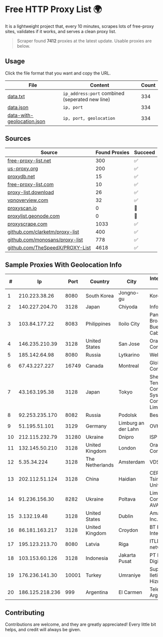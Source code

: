 
# Free HTTP Proxy List 🌍

It is a lightweight project that, every 10 minutes, scrapes lots of free-proxy sites, validates if it works, and serves a clean proxy list.


> Scraper found **7412** proxies at the latest update. Usable proxies are below.

## Usage

Click the file format that you want and copy the URL.


|File|Content|Count|
|----|-------|-----|
|[data.txt](https://raw.githubusercontent.com/themiralay/Proxy-List-World/master/data.txt)|`ip_address:port` combined (seperated new line)|334|
|[data.json](https://raw.githubusercontent.com/themiralay/Proxy-List-World/master/data.json)|`ip, port`|334|
|[data-with-geolocation.json](https://raw.githubusercontent.com/themiralay/Proxy-List-World/master/data-with-geolocation.json)|`ip, port, geolocation`|334|

## Sources

|Source|Found Proxies|Succeed|
|------|-------------|-------|
|[free-proxy-list.net](https://free-proxy-list.net)|300|✅|
|[us-proxy.org](https://www.us-proxy.org)|200|✅|
|[proxydb.net](http://proxydb.net)|15|✅|
|[free-proxy-list.com](https://free-proxy-list.com/?page=&port=&type%5B%5D=http&type%5B%5D=https&up_time=0&search=Search)|10|✅|
|[proxy-list.download](https://www.proxy-list.download/HTTP)|26|✅|
|[vpnoverview.com](https://vpnoverview.com/privacy/anonymous-browsing/free-proxy-servers)|32|✅|
|[proxyscan.io](https://www.proxyscan.io)|0|🚫|
|[proxylist.geonode.com](https://proxylist.geonode.com/api/proxy-list?limit=300&page=1&sort_by=lastChecked&sort_type=desc&protocols=http,https)|0|🚫|
|[proxyscrape.com](https://api.proxyscrape.com/v2/?request=displayproxies&protocol=http&timeout=10000&country=all&ssl=all&anonymity=all)|1033|✅|
|[github.com/clarketm/proxy-list](https://raw.githubusercontent.com/clarketm/proxy-list/master/proxy-list-raw.txt)|400|✅|
|[github.com/monosans/proxy-list](https://raw.githubusercontent.com/monosans/proxy-list/main/proxies/http.txt)|778|✅|
|[github.com/TheSpeedX/PROXY-List](https://raw.githubusercontent.com/TheSpeedX/PROXY-List/master/http.txt)|4618|✅|


## Sample Proxies With Geolocation Info

|#|Ip|Port|Country|City|Internet Service Provider|
|-|--|----|-------|----|-------------------------|
|1|210.223.38.26|8080|South Korea|Jongno-gu|Korea Telecom|
|2|140.227.204.70|3128|Japan|Chiyoda|InfoSphere|
|3|103.84.177.22|8083|Philippines|Iloilo City|Panay Broadband / Buenavista Cable TV., Inc.|
|4|146.235.210.39|3128|United States|San Jose|Oracle Corporation|
|5|185.142.64.98|8080|Russia|Lytkarino|Wellcom-l ISP|
|6|67.43.227.227|16749|Canada|Montreal|GloboTech Communications|
|7|43.163.195.38|3128|Japan|Tokyo|Shenzhen Tencent Computer Systems Company Limited|
|8|92.253.235.170|8082|Russia|Podolsk|Best Line Ltd.|
|9|51.195.51.101|3129|Germany|Limburg an der Lahn|OVH SAS|
|10|212.115.232.79|31280|Ukraine|Dnipro|ISP "Fregat"|
|11|132.145.50.210|3128|United Kingdom|London|Oracle Corporation|
|12|5.35.34.224|3128|The Netherlands|Amsterdam|VDSINA|
|13|202.112.51.124|3128|China|Haidian|CERNET2 IX at Tsinghua University|
|14|91.236.156.30|8282|Ukraine|Poltava|Limited Liability Company AVATOR ISP|
|15|3.132.19.48|3128|United States|Dublin|Amazon.com, Inc.|
|16|86.181.163.217|3128|United Kingdom|Croydon|BT Public Internet Service|
|17|195.123.213.70|8080|Latvia|Riga|ITLDC Latvia network|
|18|103.153.60.126|3128|Indonesia|Jakarta Pusat|PT Era Awan Digital|
|19|176.236.141.30|10001|Turkey|Umraniye|Superonline Iletisim Hizmetleri A.S.|
|20|186.125.218.236|999|Argentina|El Carmen|Telecom Argentina S.A.|



## Contributing

Contributions are welcome, and they are greatly appreciated! Every
little bit helps, and credit will always be given.

